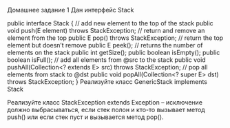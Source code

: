 Домашнее задание 1
Дан интерфейс Stack

public interface Stack<E> {
       // add new element to the top of the stack
       public void push(E element) throws StackException;
       // return and remove an element from the top
       public E pop() throws StackException;
       // return the top element but doesn’t remove
       public E peek();
       // returns the number of elements on the stack
       public int getSize();
       public boolean isEmpty();
       public boolean isFull();
       // add all elements from @src to the stack
       public void pushAll(Collection<? extends E> src) throws
           StackException;
       // pop all elements from stack to @dst
       public void popAll(Collection<? super E> dst) throws
           StackException;
}
Реализуйте класс GenericStack<E> implements Stack<E>

Реализуйте класс StackException extends Exception – исключение должно выбрасываться, если стек полон и кто-то вызывает метод push() или если стек пуст и вызывается метод pop().

